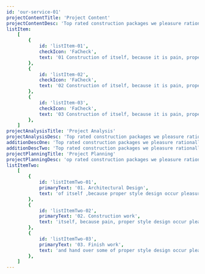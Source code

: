 ```yaml
---
id: 'our-service-01'
projectContentTitle: 'Project Content'
projectContentDesc: 'Top rated construction packages we pleasure rationally encounter consequences interesting who loves or pursues or desires to obtain'
listItem:
    [
        {
            id: 'listItem-01',
            checkIcon: 'FaCheck',
            text: '01 Construction of itself, because it is pain, proper style design occur pleasure',
        },
        {
            id: 'listItem-02',
            checkIcon: 'FaCheck',
            text: '02 Construction of itself, because it is pain, proper style design occur pleasure',
        },
        {
            id: 'listItem-03',
            checkIcon: 'FaCheck',
            text: '03 Construction of itself, because it is pain, proper style design occur pleasure',
        },
    ]
projectAnalysisTitle: 'Project Analysis'
projectAnalysisDesc: 'Top rated construction packages we pleasure rationally encounter consequences interesting who loves or pursues or desires to obtain'
additionDescOne: 'Top rated construction packages we pleasure rationally encounter consequences interesting who loves or pursues or desires to obtain'
additionDescTwo: 'Top rated construction packages we pleasure rationally encounter consequences'
projectPlanningTitle: 'Project Planning'
projectPlanningDesc: 'op rated construction packages we pleasure rationally encounter consequences interesting who loves or pursues or desires to obtain'
listItemTwo:
    [
        {
            id: 'listItemTwo-01',
            primaryText: '01. Architectural Design',
            text: 'of itself ,because proper style design occur pleasure',
        },
        {
            id: 'listItemTwo-02',
            primaryText: '02. Construction work',
            text: 'itself, because pain, proper style design occur pleasure',
        },
        {
            id: 'listItemTwo-03',
            primaryText: '03. Finish work',
            text: 'and hand over some of proper style design occur pleasure',
        },
    ]
---
```

